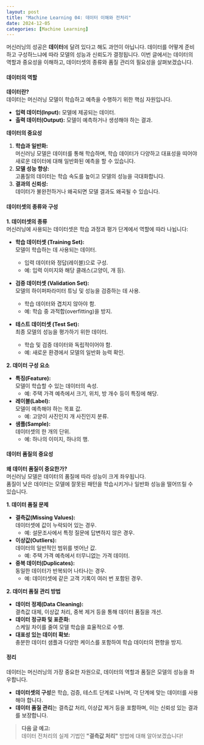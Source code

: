 ```yaml
---
layout: post
title: "Machine Learning 04: 데이터 이해와 전처리"
date: 2024-12-05
categories: [Machine Learning] 
---
```



머신러닝의 성공은 **데이터**에 달려 있다고 해도 과언이 아닙니다. 데이터를 어떻게 준비하고 구성하느냐에 따라 모델의 성능과 신뢰도가 결정됩니다. 이번 글에서는 데이터의 역할과 중요성을 이해하고, 데이터셋의 종류와 품질 관리의 필요성을 살펴보겠습니다.


#### 데이터의 역할

**데이터란?**  
데이터는 머신러닝 모델이 학습하고 예측을 수행하기 위한 핵심 자원입니다.  
- **입력 데이터(Input):** 모델에 제공되는 데이터.  
- **출력 데이터(Output):** 모델이 예측하거나 생성해야 하는 결과.

**데이터의 중요성**  
1. **학습과 일반화:**  
   머신러닝 모델은 데이터를 통해 학습하며, 학습 데이터가 다양하고 대표성을 띠어야 새로운 데이터에 대해 일반화된 예측을 할 수 있습니다.
2. **모델 성능 향상:**  
   고품질의 데이터는 학습 속도를 높이고 모델의 성능을 극대화합니다.
3. **결과의 신뢰성:**  
   데이터가 불완전하거나 왜곡되면 모델 결과도 왜곡될 수 있습니다.


#### 데이터셋의 종류와 구성

**1. 데이터셋의 종류**  
머신러닝에 사용되는 데이터셋은 학습 과정과 평가 단계에서 역할에 따라 나뉩니다:

- **학습 데이터셋 (Training Set):**  
  모델이 학습하는 데 사용되는 데이터.  
  - 입력 데이터와 정답(레이블)으로 구성.  
  - 예: 입력 이미지와 해당 클래스(고양이, 개 등).

- **검증 데이터셋 (Validation Set):**  
  모델의 하이퍼파라미터 튜닝 및 성능을 검증하는 데 사용.  
  - 학습 데이터와 겹치지 않아야 함.  
  - 예: 학습 중 과적합(overfitting)을 방지.

- **테스트 데이터셋 (Test Set):**  
  최종 모델의 성능을 평가하기 위한 데이터.  
  - 학습 및 검증 데이터와 독립적이어야 함.  
  - 예: 새로운 환경에서 모델의 일반화 능력 확인.

**2. 데이터 구성 요소**  
- **특징(Feature):**  
  모델이 학습할 수 있는 데이터의 속성.  
  - 예: 주택 가격 예측에서 크기, 위치, 방 개수 등이 특징에 해당.
- **레이블(Label):**  
  모델이 예측해야 하는 목표 값.  
  - 예: 고양이 사진인지 개 사진인지 분류.
- **샘플(Sample):**  
  데이터셋의 한 개의 단위.  
  - 예: 하나의 이미지, 하나의 행.


#### 데이터 품질의 중요성

**왜 데이터 품질이 중요한가?**  
머신러닝 모델은 데이터의 품질에 따라 성능이 크게 좌우됩니다.  
품질이 낮은 데이터는 모델에 잘못된 패턴을 학습시키거나 일반화 성능을 떨어뜨릴 수 있습니다.

**1. 데이터 품질 문제**
- **결측값(Missing Values):**  
  데이터셋에 값이 누락되어 있는 경우.  
  - 예: 설문조사에서 특정 질문에 답변하지 않은 경우.
- **이상값(Outliers):**  
  데이터의 일반적인 범위를 벗어난 값.  
  - 예: 주택 가격 예측에서 터무니없는 가격 데이터.
- **중복 데이터(Duplicates):**  
  동일한 데이터가 반복되어 나타나는 경우.  
  - 예: 데이터셋에 같은 고객 기록이 여러 번 포함된 경우.

**2. 데이터 품질 관리 방법**
- **데이터 정제(Data Cleaning):**  
  결측값 대체, 이상값 처리, 중복 제거 등을 통해 데이터 품질을 개선.
- **데이터 정규화 및 표준화:**  
  스케일 차이를 줄여 모델 학습을 효율적으로 수행.
- **대표성 있는 데이터 확보:**  
  충분한 데이터 샘플과 다양한 케이스를 포함하여 학습 데이터의 편향을 방지.


#### 정리

데이터는 머신러닝의 가장 중요한 자원으로, 데이터의 역할과 품질은 모델의 성능을 좌우합니다.  
- **데이터셋의 구성**은 학습, 검증, 테스트 단계로 나뉘며, 각 단계에 맞는 데이터를 사용해야 합니다.
- **데이터 품질 관리**는 결측값 처리, 이상값 제거 등을 포함하며, 이는 신뢰성 있는 결과를 보장합니다.

> **다음 글 예고:**  
> 데이터 전처리의 실제 기법인 **"결측값 처리"** 방법에 대해 알아보겠습니다!
